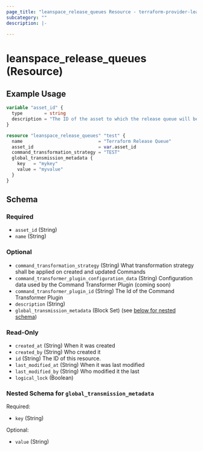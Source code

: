 ```yaml
---
page_title: "leanspace_release_queues Resource - terraform-provider-leanspace"
subcategory: ""
description: |-
  
---
```


# leanspace_release_queues (Resource)



## Example Usage

```terraform
variable "asset_id" {
  type        = string
  description = "The ID of the asset to which the release queue will be added."
}

resource "leanspace_release_queues" "test" {
  name                            = "Terraform Release Queue"
  asset_id                        = var.asset_id
  command_transformation_strategy = "TEST"
  global_transmission_metadata {
    key   = "mykey"
    value = "myvalue"
  }
}
```

<!-- schema generated by tfplugindocs -->
## Schema

### Required

- `asset_id` (String)
- `name` (String)

### Optional

- `command_transformation_strategy` (String) What transformation strategy shall be applied on created and updated Commands
- `command_transformer_plugin_configuration_data` (String) Configuration data used by the Command Transformer Plugin (coming soon)
- `command_transformer_plugin_id` (String) The Id of the Command Transformer Plugin
- `description` (String)
- `global_transmission_metadata` (Block Set) (see [below for nested schema](#nestedblock--global_transmission_metadata))

### Read-Only

- `created_at` (String) When it was created
- `created_by` (String) Who created it
- `id` (String) The ID of this resource.
- `last_modified_at` (String) When it was last modified
- `last_modified_by` (String) Who modified it the last
- `logical_lock` (Boolean)

<a id="nestedblock--global_transmission_metadata"></a>
### Nested Schema for `global_transmission_metadata`

Required:

- `key` (String)

Optional:

- `value` (String)
